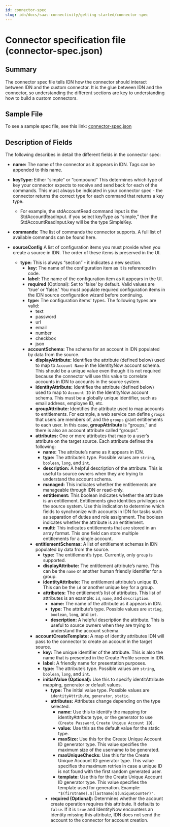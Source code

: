 ```yaml
---
id: connector-spec
slug: idn/docs/saas-connectivity/getting-started/connector-spec
---
```

# Connector specification file (connector-spec.json)

## Summary
The connector spec file tells IDN how the connector should interact between IDN and the custom connector. It is the glue between IDN and the connector, so understanding the different sections are key to understanding how to build a custom connectors.

## Sample File

To see a sample spec file, see this link: [connector-spec.json](https://github.com/sailpoint-oss/airtable-example-connector/blob/main/connector-spec.json)

## Description of Fields

The following describes in detail the different fields in the connector spec:

- **name:** The name of the connector as it appears in IDN. Tags can be appended to this name.

- **keyType:** Either “simple” or “compound” This determines which type of key your connector expects to receive and send back for each of the commands. This must always be indicated in your connector spec - the connector returns the correct type for each command that returns a key type.
    - For example, the stdAccountRead command input is the StdAccountReadInput. if you select keyType as “simple,” then the StdAccountReadInput.key will be the type SimpleKey.

- **commands:** The list of commands the connector supports. A full list of available commands can be found here.

- **sourceConfig** A list of configuration items you must provide when you create a source in IDN. The order of these items is preserved in the UI.
    - **type:** This is always “section” - it indicates a new section.
        - **key:** The name of the configuration item as it is referenced in code.
        - **label:** The name of the configuration item as it appears in the UI.
        - **required** (Optional): Set to 'false' by default. Valid values are 'true' or 'false.' You must populate required configuration items in the IDN source configuration wizard before continuing.
        - **type:** The configuration items' types. The following types are valid:
            - text
            - password
            - url
            - email
            - number
            - checkbox
            - json
        - **accountSchema:** The schema for an account in IDN populated by data from the source.
            - **displayAttribute:** Identifies the attribute (defined below) used to map to ```Account Name``` in the IdentityNow account schema. This should be a unique value even though it is not required because the connector will use this value to correlate accounts in IDN to accounts in the source system.
            - **identityAttribute:** Identifies the attribute (defined below) used to map to ```Account ID``` in the IdentityNow account schema. This must be a globally unique identifier, such as email address, employee ID, etc.
            - **groupAttribute:** Identifies the attribute used to map accounts to entitlements. For example, a web service can define ```groups``` that users are members of, and the ```groups``` grant entitlements to each user. In this case, **groupAttribute** is “groups,” and there is also an account attribute called “groups”.
            - **attributes:** One or more attributes that map to a user’s attribute on the target source. Each attribute defines the following:
                - **name:** The attribute’s name as it appears in IDN.
                - **type:** The attribute’s type. Possible values are ```string```, ```boolean```, ```long```, and ```int```.
                - **description:** A helpful description of the attribute. This is useful to source owners when they are trying to understand the account schema.
                - **managed:** This indicates whether the entitlements are manageable through IDN or read-only. 
                - **entitlement:** This boolean indicates whether the attribute is an entitlement. Entitlements give identities privileges on the source system. Use this indication to determine which fields to synchronize with accounts in IDN for tasks such as separation of duties and role assignment. The boolean indicates whether the attribute is an entitlement. 
                - **multi:** This indicates entitlements that are stored in an array format. This one field can store multiple entitlements for a single account.
            - **entitlementSchemas:** A list of entitlement schemas in IDN populated by data from the source.
                - **type:** The entitlement’s type. Currently, only ```group``` is supported.
                - **displayAttribute:** The entitlement attribute’s name. This can be the ```name``` or another human friendly identifier for a group.
                - **identityAttribute:** The entitlement attribute’s unique ID. This can be the ```id``` or another unique key for a group.
                - **attributes:** The entitlement’s list of attributes. This list of attributes is an example: ```id```, ```name```, and ```description```.
                    - **name:** The name of the attribute as it appears in IDN.
                    - **type:** The attribute’s type. Possible values are ```string```, ```boolean```, ```long```, and ```int```.
                    - **description:** A helpful description the attribute. This is useful to source owners when they are trying to understand the account schema.
            - **accountCreateTemplate:** A map of identity attributes IDN will pass to the connector to create an account in the target source.
                - **key:** The unique identifier of the attribute. This is also the name that is presented in the Create Profile screen in IDN.
                - **label:** A friendly name for presentation purposes.
                - **type:** The attribute’s type. Possible values are ```string```, ```boolean```, ```long```, and ```int```.
                - **initialValue (Optional):** Use this to specify identitAttribute mapping, generator or default values.
                    - **type:** The initial value type. Possible values are ```identityAttribute```, ```generator```, ```static```.
                    - **attributes:** Attributes change depending on the type selected.
                        - **name:** Use this to identify the mapping for identityAttribute type, or the generator to use (```Create Password```, ```Create Unique Account ID```).
                        - **value:** Use this as the default value for the static type.
                        - **maxSize:** Use this for the Create Unique Account ID generator type. This value specifies the maximum size of the username to be generated.
                        - **maxUniqueChecks:** Use this for the Create Unique Account ID generator type. This value specifies the maximum retries in case a unique ID is not found with the first random generated user.
                        - **template:** Use this for the Create Unique Account ID generator type. This value specifies the template used for generation. Example: ```"$(firstname).$(lastname)$(uniqueCounter)"```.
                    - **required (Optional):** Determines whether the account create operation requires this attribute. It defaults to ```false```. If it is ```true``` and IdentityNow encounters an identity missing this attribute, IDN does not send the account to the connector for account creation.